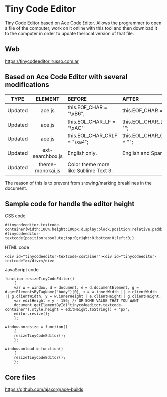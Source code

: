 # Tiny Code Editor

Tiny Code Editor based on Ace Code Editor. Allows the programmer to open a file of the computer, work on it online with this tool and then download it to the computer in order to update the local version of that file.

## Web

https://tinycodeeditor.lrusso.com.ar

## Based on Ace Code Editor with several modifications

| TYPE | ELEMENT | BEFORE | AFTER |
| :------------: | :------------: | :------------ | :------------ |
| Updated | ace.js | this.EOF_CHAR = "\xB6"; | this.EOF_CHAR = ""; |
| Updated | ace.js | this.EOL_CHAR_LF = "\xAC"; | this.EOL_CHAR_LF = ""; |
| Updated | ace.js | this.EOL_CHAR_CRLF = "\xa4"; | this.EOL_CHAR_CRLF = ""; |
| Updated | ext-searchbox.js | English only. | English and Spanish. |
| Updated | theme-monokai.js | Color theme more like Sublime Text 3. |

The reason of this is to prevent from showing/marking breaklines in the document.

## Sample code for handle the editor height

CSS code
```
#tinycodeeditor-textcode-container{width:100%;height:100px;display:block;position:relative;padding:0;margin:0}
#tinycodeeditor-textcode{position:absolute;top:0;right:0;bottom:0;left:0;}
```

HTML code
```
<div id="tinycodeeditor-textcode-container"><div id="tinycodeeditor-textcode"></div></div>
```

JavaScript code
```
function resizeTinyCodeEditor()
    {
    var w = window, d = document, e = d.documentElement, g = d.getElementsByTagName("body")[0], x = w.innerWidth || e.clientWidth || g.clientWidth, y = w.innerHeight|| e.clientHeight|| g.clientHeight;
    var editHeight = y - 156; // OR SOME VALUE THAT YOU WANT
    document.getElementById("tinycodeeditor-textcode-container").style.height = editHeight.toString() + "px";
    editor.resize();
    };

window.onresize = function()
    {
    resizeTinyCodeEditor();
    };

window.onload = function()
    {
    resizeTinyCodeEditor();
    };
```

## Core files
https://github.com/ajaxorg/ace-builds
